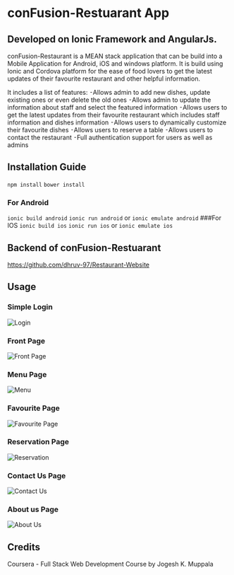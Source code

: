 # conFusion-Restuarant App
## Developed on Ionic Framework and AngularJs.

conFusion-Restaurant is a MEAN stack application that can be build into a Mobile Application for Android, iOS and windows platform. It is build using Ionic and Cordova platform for the ease of food lovers to get the latest updates of their favourite restaurant and other helpful information.

It includes a list of features:
⁃Allows admin to add new dishes, update existing ones or even delete the old ones
⁃Allows admin to update the information about staff and select the featured information
⁃Allows users to get the latest updates from their favourite restaurant which includes staff information and dishes information
⁃Allows users to dynamically customize their favourite dishes
⁃Allows users to reserve a table
⁃Allows users to contact the restaurant
⁃Full authentication support for users as well as admins

## Installation Guide
`npm install`
`bower install`
### For Android
`ionic build android`
`ionic run android`
or
`ionic emulate android`
###For IOS
`ionic build ios`
`ionic run ios`
or
`ionic emulate ios`

## Backend of conFusion-Restuarant
https://github.com/dhruv-97/Restaurant-Website

## Usage

### Simple Login
![Login](https://github.com/dhruv-97/conFusion-ionic/blob/master/assets/Screenshot_20170429-000444_nexus5x-portrait.png)
### Front Page
![Front Page](https://github.com/dhruv-97/conFusion-ionic/blob/master/assets/Screenshot_20170429-000231_nexus5x-portrait.png)
### Menu Page
![Menu](https://github.com/dhruv-97/conFusion-ionic/blob/master/assets/Screenshot_20170429-000319_nexus5x-portrait.png)
### Favourite Page
![Favourite Page](https://github.com/dhruv-97/conFusion-ionic/blob/master/assets/Screenshot_20170429-000556_nexus5x-portrait.png)
### Reservation Page
![Reservation](https://github.com/dhruv-97/conFusion-ionic/blob/master/assets/Screenshot_20170429-000418_nexus5x-portrait.png)
### Contact Us Page
![Contact Us](https://github.com/dhruv-97/conFusion-ionic/blob/master/assets/Screenshot_20170429-000425_nexus5x-portrait.png)
### About us Page
![About Us](https://github.com/dhruv-97/conFusion-ionic/blob/master/assets/Screenshot_20170429-000254_nexus5x-portrait.png)

## Credits
Coursera - Full Stack Web Development Course by Jogesh K. Muppala
